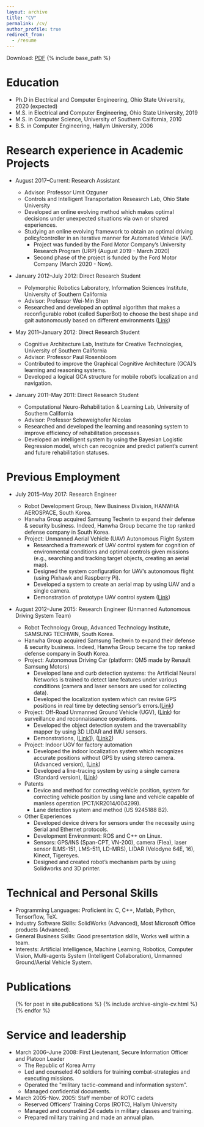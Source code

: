 ```yaml
---
layout: archive
title: "CV"
permalink: /cv/
author_profile: true
redirect_from:
  - /resume
---
```

Download: [PDF](http://hantw007.github.io/files/Curriculum-Vitae_TeawonHan_062020.pdf)
{% include base_path %}

Education
======
* Ph.D in Electrical and Computer Engineering, Ohio State University, 2020 (expected)
* M.S. in Electrical and Computer Engineering, Ohio State University, 2019
* M.S. in Computer Science, University of Southern California, 2010
* B.S. in Computer Engineering, Hallym University, 2006

Research experience in Academic Projects
======
* August 2017–Current: Research Assistant
  * Advisor: Professor Umit Ozguner
  * Controls and Intelligent Transportation Reseasrch Lab, Ohio State University
  * Developed an online evolving method which makes optimal decisions under unexpected situations via own or shared experiences.
  * Studying an online evolving framework to obtain an optimal driving policy/controller in an iterative manner for Automated Vehicle (AV).
    * Project was funded by the Ford Motor Company’s University Research Program (URP) (August 2019 - March 2020)
    * Second phase of the project is funded by the Ford Motor Company (March 2020 - Now).

* January 2012–July 2012: Direct Research Student
  * Polymorphic Robotics Laboratory, Information Sciences Institute, University of Southern California
  * Advisor: Professor Wei-Min Shen
  * Researched and developed an optimal algorithm that makes a reconfigurable robot (called SuperBot) to choose the best shape and gait autonomously based on different environments ([Link](https://www.youtube.com/watch?v=Ih4gdmsVQjY&feature=emb_logo))
  
* May 2011–January 2012: Direct Research Student
  * Cognitive Architecture Lab, Institute for Creative Technologies, University of Southern California
  * Advisor: Professor Paul Rosenbloom
  * Contributed to improve the Graphical Cognitive Architecture (GCA)’s learning and reasoning systems.
  * Developed a logical GCA structure for mobile robot’s localization and navigation.
  
* January 2011–May 2011: Direct Research Student
  * Computational Neuro-Rehabilitation & Learning Lab, University of Southern California
  * Advisor: Professor Scheweighofer Nicolas
  * Researched and developed the learning and reasoning system to improve efficiency of rehabilitation processes.
  * Developed an intelligent system by using the Bayesian Logistic Regression model, which can recognize and predict patient’s current and future rehabilitation statuses.

Previous Employment
======
* July 2015–May 2017: Research Engineer
  * Robot Development Group, New Business Division, HANWHA AEROSPACE, South Korea.
  * Hanwha Group acquired Samsung Techwin to expand their defense & security business. Indeed, Hanwha Group became the top ranked defense company in South Korea.
  * Project: Unmanned Aerial Vehicle (UAV) Autonomous Flight System
    * Researched a framework of UAV control system for cognition of environmental conditions and optimal controls given missions (e.g., searching and tracking target objects, creating an aerial map).
    * Designed the system configuration for UAV’s autonomous flight (using Pixhawk and Raspberry Pi).
    * Developed a system to create an aerial map by using UAV and a single camera.
    * Demonstration of prototype UAV control system ([Link](https://www.youtube.com/watch?v=dadXTkjrBq4&feature=youtu.be))

* August 2012–June 2015: Research Engineer (Unmanned Autonomous Driving System Team)
  * Robot Technology Group, Advanced Technology Institute, SAMSUNG TECHWIN, South Korea.
  * Hanwha Group acquired Samsung Techwin to expand their defense & security business. Indeed, Hanwha Group became the top ranked defense company in South Korea.
  * Project: Autonomous Driving Car (platform: QM5 made by Renault Samsung Motors)
    * Developed lane and curb detection systems: the Artificial Neural Networks is trained to detect lane features under various conditions (camera and laser sensors are used for collecting data).
    * Developed the localization system which can revise GPS positions in real time by detecting sensor’s errors.([Link](https://www.youtube.com/watch?v=eklbb2CGAp8&feature=youtu.be))
  * Project: Off-Road Unmanned Ground Vehicle (UGV), ([Link](https://www.youtube.com/watch?v=xXriMzcAAS4&feature=youtu.be)) for surveillance and reconnaissance operations.
    * Developed the object detection system and the traversability mapper by using 3D LIDAR and IMU sensors.
    * Demonstrations, ([Link1](https://www.youtube.com/watch?v=mCDADDvGr-k&feature=youtu.be)), ([Link2](https://www.youtube.com/watch?v=Ywl6a_0-4SA))
  * Project: Indoor UGV for factory automation
    * Developed the indoor localization system which recognizes accurate positions without GPS by using stereo
camera. (Advanced version), ([Link](https://www.youtube.com/watch?v=EiQIcD1imA4&feature=youtu.be))
    * Developed a line-tracing system by using a single camera (Standard version), ([Link](https://www.youtube.com/watch?v=nfRTs4AfJFk&feature=youtu.be))
  * Patents
    * Device and method for correcting vehicle position, system for correcting vehicle position by using lane and
vehicle capable of manless operation (PCT/KR2014/004299).
    * Lane detection system and method (US 9245188 B2).
  * Other Experiences
    * Developed device drivers for sensors under the necessity using Serial and Ethernet protocols.
    * Development Environment: ROS and C++ on Linux.
    * Sensors: GPS/INS (Span-CPT, VN-200), camera (Flea), laser sensor (LMS-151, LMS-511, LD-MRS), LIDAR (Velodyne 64E, 16), Kinect, Tigereyes.
    * Designed and created robot’s mechanism parts by using Solidworks and 3D printer.
   
Technical and Personal Skills
======
* Programming Languages: Proficient in: C, C++, Matlab, Python, Tensorflow, TeX.
* Industry Software Skills: SolidWorks (Advanced), Most Microsoft Office products (Advanced).
* General Business Skills: Good presentation skills, Works well within a team.
* Interests: Artificial Intelligence, Machine Learning, Robotics, Computer Vision, Multi-agents System (Intelligent Collaboration), Unmanned Ground/Aerial Vehicle System.

Publications
======
  <ul>{% for post in site.publications %}
    {% include archive-single-cv.html %}
  {% endfor %}</ul>
  
<!--Talks
======
  <ul>{% for post in site.talks %}
    {% include archive-single-talk-cv.html %}
  {% endfor %}</ul>
Teaching
======
  <ul>{% for post in site.teaching %}
    {% include archive-single-cv.html %}
  {% endfor %}</ul>
  -->
  
Service and leadership
======
* March 2006–June 2008: First Lieutenant, Secure Information Officer and Platoon Leader
  * The Republic of Korea Army
  * Led and counseled 40 soldiers for training combat-strategies and executing missions.
  * Operated the "military tactic-command and information system".
  * Managed confidential documents.
* March 2005–Nov. 2005: Staff member of ROTC cadets
  * Reserved Officers’ Training Corps (ROTC), Hallym University
  * Managed and counseled 24 cadets in military classes and training.
  * Prepared military training and made an annual plan.
